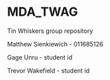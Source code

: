 # MDA_TWAG
Tin Whiskers group repository

Matthew Sienkiewich - 011685126

Gage Unru - student id

Trevor Wakefield - student id
